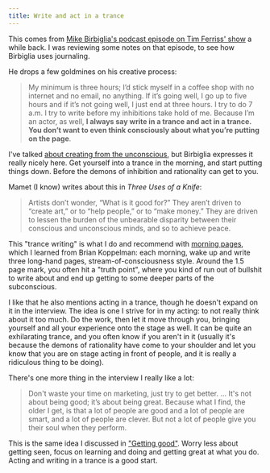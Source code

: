 ```yaml
---
title: Write and act in a trance
---
```


This comes from [Mike Birbiglia's podcast episode on Tim Ferriss' show](https://tim.blog/2016/07/27/mike-birbiglia/) a while back. I was reviewing some notes on that episode, to see how Birbiglia uses journaling.

He drops a few goldmines on his creative process:

> My minimum is three hours; I’d stick myself in a coffee shop with no internet and no email, no anything. If it’s going well, I go up to five hours and if it’s not going well, I just end at three hours. I try to do 7 a.m. I try to write before my inhibitions take hold of me. Because I’m an actor, as well, **I always say write in a trance and act in a trance. You don’t want to even think consciously about what you’re putting on the page**.

I've talked [about creating from the unconscious](/artrisk), but Birbiglia expresses it really nicely here. Get yourself into a trance in the morning, and start putting things down. Before the demons of inhibition and rationality can get to you.

Mamet (I know) writes about this in _Three Uses of a Knife_:

> Artists don’t wonder, “What is it good for?” They aren’t driven to “create art,” or to “help people,” or to “make money.” They are driven to lessen the burden of the unbearable disparity between their conscious and unconscious minds, and so to achieve peace.

This "trance writing" is what I do and recommend with [morning pages](https://twitter.com/search?q=from%3Abriankoppelman%20morning%20pages&src=typd), which I learned from Brian Koppelman: each morning, wake up and write three long-hand pages, stream-of-consciousness style. Around the 1.5 page mark, you often hit a "truth point", where you kind of run out of bullshit to write about and end up getting to some deeper parts of the subconscious.

I like that he also mentions acting in a trance, though he doesn't expand on it in the interview. The idea is one I strive for in my acting: to not really think about it too much. Do the work, then let it move through you, bringing yourself and all your experience onto the stage as well. It can be quite an exhilarating trance, and you often know if you aren't in it (usually it's because the demons of rationality have come to your shoulder and let you know that you are on stage acting in front of people, and it is really a ridiculous thing to be doing).

There's one more thing in the interview I really like a lot:

> Don't waste your time on marketing, just try to get better. ... It's not about being good; it’s about being great. Because what I find, the older I get, is that a lot of people are good and a lot of people are smart, and a lot of people are clever. But not a lot of people give you their soul when they perform.

This is the same idea I discussed in ["Getting good"](/gettinggood). Worry less about getting seen, focus on learning and doing and getting great at what you do. Acting and writing in a trance is a good start.
